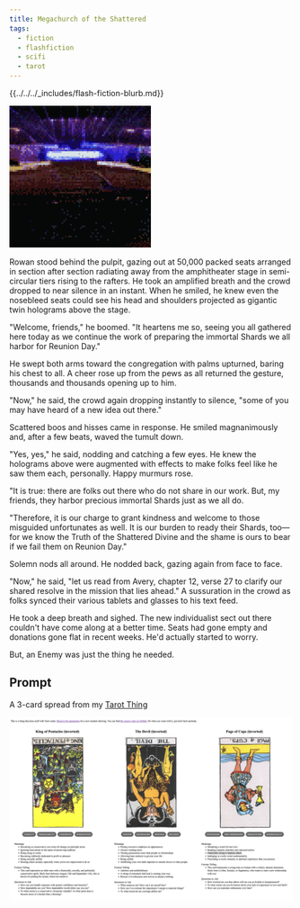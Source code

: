 ```yaml
---
title: Megachurch of the Shattered
tags:
  - fiction
  - flashfiction
  - scifi
  - tarot
---
```


{{../../../_includes/flash-fiction-blurb.md}}

<!--more-->

<img src="./cover.png" class="fullwidth" />

Rowan stood behind the pulpit, gazing out at 50,000 packed seats arranged in section after section radiating away from the amphitheater stage in semi-circular tiers rising to the rafters. He took an amplified breath and the crowd dropped to near silence in an instant. When he smiled, he knew even the nosebleed seats could see his head and shoulders projected as gigantic twin holograms above the stage.

"Welcome, friends," he boomed. "It heartens me so, seeing you all gathered here today as we continue the work of preparing the immortal Shards we all harbor for Reunion Day."

He swept both arms toward the congregation with palms upturned, baring his chest to all. A cheer rose up from the pews as all returned the gesture, thousands and thousands opening up to him. 

"Now," he said, the crowd again dropping instantly to silence, "some of you may have heard of a new idea out there." 

Scattered boos and hisses came in response. He smiled magnanimously and, after a few beats, waved the tumult down. 

"Yes, yes," he said, nodding and catching a few eyes. He knew the holograms above were augmented with effects to make folks feel like he saw them each, personally. Happy murmurs rose. 

"It is true: there are folks out there who do not share in our work. But, my friends, they harbor precious immortal Shards just as we all do.

"Therefore, it is our charge to grant kindness and welcome to those misguided unfortunates as well. It is our burden to ready their Shards, too—for we know the Truth of the Shattered Divine and the shame is ours to bear if we fail them on Reunion Day."

Solemn nods all around. He nodded back, gazing again from face to face.

"Now," he said, "let us read from Avery, chapter 12, verse 27 to clarify our shared resolve in the mission that lies ahead." A sussuration in the crowd as folks synced their various tablets and glasses to his text feed. 

He took a deep breath and sighed. The new individualist sect out there couldn't have come along at a better time. Seats had gone empty and donations gone flat in recent weeks. He'd actually started to worry. 

But, an Enemy was just the thing he needed. 
## Prompt

A 3-card spread from my [Tarot Thing](https://lmorchard.github.io/tarot-thing/?card=%21King+of+Pentacles&card=%21The+Devil&card=%21Page+of+Cups)

![](20220510142853.png)
